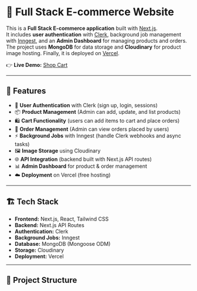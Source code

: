 # 🛒 Full Stack E-commerce Website

This is a **Full Stack E-commerce application** built with [Next.js](https://nextjs.org/).  
It includes **user authentication** with [Clerk](https://clerk.com/), background job management with [Inngest](https://www.inngest.com/), and an **Admin Dashboard** for managing products and orders.  
The project uses **MongoDB** for data storage and **Cloudinary** for product image hosting. Finally, it is deployed on [Vercel](https://vercel.com/).

👉 **Live Demo:** [Shop Cart](https://shop-cart-two-indol.vercel.app/)

---

## 🚀 Features

- 🔐 **User Authentication** with Clerk (sign up, login, sessions)
- 📦 **Product Management** (Admin can add, update, and list products)
- 🛍️ **Cart Functionality** (users can add items to cart and place orders)
- 📑 **Order Management** (Admin can view orders placed by users)
- ⚡ **Background Jobs** with Inngest (handle Clerk webhooks and async tasks)
- 🖼️ **Image Storage** using Cloudinary
- 🌐 **API Integration** (backend built with Next.js API routes)
- 📊 **Admin Dashboard** for product & order management
- ☁️ **Deployment** on Vercel (free hosting)

---

## 🏗️ Tech Stack

- **Frontend:** Next.js, React, Tailwind CSS
- **Backend:** Next.js API Routes
- **Authentication:** Clerk
- **Background Jobs:** Inngest
- **Database:** MongoDB (Mongoose ODM)
- **Storage:** Cloudinary
- **Deployment:** Vercel

---

## 📂 Project Structure

